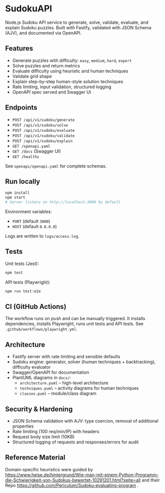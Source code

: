 # SudokuAPI

Node.js Sudoku API service to generate, solve, validate, evaluate, and explain Sudoku puzzles. Built with Fastify, validated with JSON Schema (AJV), and documented via OpenAPI.

## Features

- Generate puzzles with difficulty: `easy`, `medium`, `hard`, `expert`
- Solve puzzles and return metrics
- Evaluate difficulty using heuristic and human techniques
- Validate grid shape
- Explain step-by-step human-style solution techniques
- Rate limiting, input validation, structured logging
- OpenAPI spec served and Swagger UI

## Endpoints

- `POST /api/v1/sudoku/generate`
- `POST /api/v1/sudoku/solve`
- `POST /api/v1/sudoku/evaluate`
- `POST /api/v1/sudoku/validate`
- `POST /api/v1/sudoku/explain`
- `GET /openapi.yaml`
- `GET /docs` (Swagger UI)
- `GET /healthz`

See `openapi/openapi.yaml` for complete schemas.

## Run locally

```bash
npm install
npm start
# Server listens on http://localhost:3000 by default
```

Environment variables:
- `PORT` (default `3000`)
- `HOST` (default `0.0.0.0`)

Logs are written to `logs/access.log`.

## Tests

Unit tests (Jest):
```bash
npm test
```

API tests (Playwright):
```bash
npm run test:e2e
```

## CI (GitHub Actions)

The workflow runs on push and can be manually triggered. It installs dependencies, installs Playwright, runs unit tests and API tests. See `.github/workflows/playwright.yml`.

## Architecture

- Fastify server with rate limiting and sensible defaults
- Sudoku engine: generator, solver (human techniques + backtracking), difficulty evaluator
- Swagger/OpenAPI for documentation
- PlantUML diagrams in `docs/`:
  - `architecture.puml` – high-level architecture
  - `techniques.puml` – activity diagrams for human techniques
  - `classes.puml` – module/class diagram

## Security & Hardening

- JSON Schema validation with AJV: type coercion, removal of additional properties
- Rate limiting (100 req/min/IP) with headers
- Request body size limit (10KB)
- Structured logging of requests and responses/errors for audit

## Reference Material

Domain-specific heuristics were guided by https://www.heise.de/hintergrund/Wie-man-mit-einem-Python-Programm-die-Schwierigkeit-von-Sudokus-bewertet-10291201.html?seite=all and their Repo https://github.com/Periculum/Sudoku-evaluating-program .

